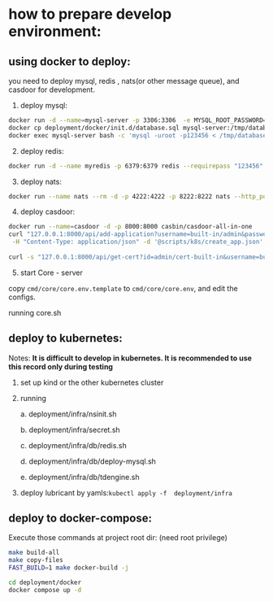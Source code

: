 # how to prepare develop environment:

## using docker to deploy:

you need to deploy mysql, redis , nats(or other message queue), and casdoor for development. 

1. deploy mysql:
```bash
docker run -d --name=mysql-server -p 3306:3306  -e MYSQL_ROOT_PASSWORD=123456 mysql 
docker cp deployment/docker/init.d/database.sql mysql-server:/tmp/database.sql
docker exec mysql-server bash -c 'mysql -uroot -p123456 < /tmp/database.sql'
```

2. deploy redis:
```bash
docker run -d --name myredis -p 6379:6379 redis --requirepass "123456"
```

3. deploy nats:
```bash
docker run --name nats --rm -d -p 4222:4222 -p 8222:8222 nats --http_port 8222
```

4. deploy casdoor:
```bash
docker run --name=casdoor -d -p 8000:8000 casbin/casdoor-all-in-one 
curl "127.0.0.1:8000/api/add-application?username=built-in/admin&password=123" \
 -H "Content-Type: application/json" -d '@scripts/k8s/create_app.json'
 
curl -s "127.0.0.1:8000/api/get-cert?id=admin/cert-built-in&username=built-in/admin&password=123" | jq -r '.data.certificate' > ./crt.pem
```

5. start Core - server

copy `cmd/core/core.env.template` to `cmd/core/core.env`, and edit the configs.

running core.sh


## deploy to kubernetes:

Notes: **It is difficult to develop in kubernetes. It is recommended to use this record only during testing**

1. set up kind or the other kubernetes cluster
2. running

    a. deployment/infra/nsinit.sh

    b. deployment/infra/secret.sh

    c. deployment/infra/db/redis.sh
    
    d. deployment/infra/db/deploy-mysql.sh
    
    e. deployment/infra/db/tdengine.sh
3. deploy lubricant by yamls:`kubectl apply -f  deployment/infra`

## deploy to docker-compose:

Execute those commands at project root dir: (need root privilege)

```bash
make build-all
make copy-files
FAST_BUILD=1 make docker-build -j

cd deployment/docker
docker compose up -d
```
